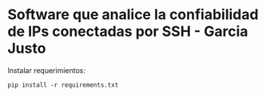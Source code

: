 # Software que analice la confiabilidad de IPs conectadas por SSH - Garcia Justo
Instalar requerimientos:

```
pip install -r requirements.txt
```


